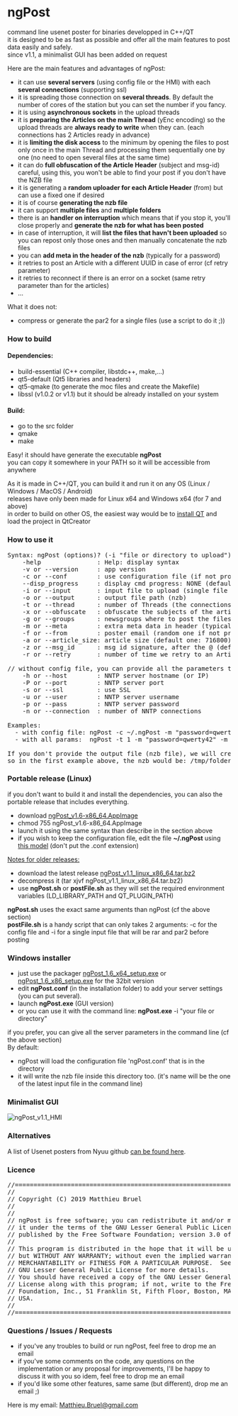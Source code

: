 # ngPost

command line usenet poster for binaries developped in C++/QT</br>
it is designed to be as fast as possible and offer all the main features to post data easily and safely.</br>
since v1.1, a minimalist GUI has been added on request

Here are the main features and advantages of ngPost:

-   it can use **several servers** (using config file or the HMI) with each **several connections** (supporting ssl)
-   it is spreading those connection on **several threads**. By default the number of cores of the station but you can set the number if you fancy.
-   it is using **asynchronous sockets** in the upload threads
-   it is **preparing the Articles on the main Thread** (yEnc encoding) so the upload threads are **always ready to write** when they can. (each connections has 2 Articles ready in advance)
-   it is **limiting the disk access** to the minimum by opening the files to post only once in the main Thread and processing them sequentially one by one (no need to open several files at the same time)
-   it can do **full obfuscation of the Article Header** (subject and msg-id) careful, using this, you won't be able to find your post if you don't have the NZB file
-   it is generating a **random uploader for each Article Header** (from) but can use a fixed one if desired
-   it is of course **generating the nzb file**
-   it can support **multiple files** and **multiple folders**
-   there is an **handler on interruption** which means that if you stop it, you'll close properly and **generate the nzb for what has been posted**
-   in case of interruption, it will **list the files that havn't been uploaded** so you can repost only those ones and then manually concatenate the nzb files
-   you can **add meta in the header of the nzb** (typically for a password)
-   it retries to post an Article with a different UUID in case of error (cf retry parameter)
-   it retries to reconnect if there is an error on a socket (same retry parameter than for the articles)
-   ...

What it does not:
- compress or generate the par2 for a single files (use a script to do it ;))



### How to build
#### Dependencies:
- build-essential (C++ compiler, libstdc++, make,...)
- qt5-default (Qt5 libraries and headers)
- qt5-qmake (to generate the moc files and create the Makefile)
- libssl (v1.0.2 or v1.1) but it should be already installed on your system

#### Build:
- go to the src folder
- qmake
- make

Easy! it should have generate the executable **ngPost**</br>
you can copy it somewhere in your PATH so it will be accessible from anywhere

 
As it is made in C++/QT, you can build it and run it on any OS (Linux / Windows / MacOS / Android) <br/>
releases have only been made for Linux x64 and Windows x64 (for 7 and above)<br/>
in order to build on other OS, the easiest way would be to [install QT](https://www.qt.io/download) and load the project in QtCreator<br/>

### How to use it
<pre>
Syntax: ngPost (options)? (-i "file or directory to upload")+
	-help               : Help: display syntax
	-v or --version     : app version
	-c or --conf        : use configuration file (if not provided, we try to load $HOME/.ngPost)
	--disp_progress     : display cmd progress: NONE (default), BAR or FILES
	-i or --input       : input file to upload (single file or directory), you can use it multiple times
	-o or --output      : output file path (nzb)
	-t or --thread      : number of Threads (the connections will be distributed amongs them)
	-x or --obfuscate   : obfuscate the subjects of the articles (CAREFUL you won't find your post if you lose the nzb file)
	-g or --groups      : newsgroups where to post the files (coma separated without space)
	-m or --meta        : extra meta data in header (typically "password=qwerty42")
	-f or --from        : poster email (random one if not provided)
	-a or --article_size: article size (default one: 716800)
	-z or --msg_id      : msg id signature, after the @ (default one: ngPost)
	-r or --retry       : number of time we retry to an Article that failed (default: 5)

// without config file, you can provide all the parameters to connect to ONE SINGLE server
	-h or --host        : NNTP server hostname (or IP)
	-P or --port        : NNTP server port
	-s or --ssl         : use SSL
	-u or --user        : NNTP server username
	-p or --pass        : NNTP server password
	-n or --connection  : number of NNTP connections

Examples:
  - with config file: ngPost -c ~/.ngPost -m "password=qwerty42" -f ngPost@nowhere.com -i /tmp/file1 -i /tmp/file2 -i /tmp/folderToPost1 -i /tmp/folderToPost2
  - with all params:  ngPost -t 1 -m "password=qwerty42" -m "metaKey=someValue" -h news.newshosting.com -P 443 -s -u user -p pass -n 30 -f ngPost@nowhere.com             -g "alt.binaries.test,alt.binaries.test2" -a 64000 -i /tmp/folderToPost -o /tmp/folderToPost.nzb

If you don't provide the output file (nzb file), we will create it in the nzbPath with the name of the last file or folder given in the command line.
so in the first example above, the nzb would be: /tmp/folderToPost2.nzb
</pre>

### Portable release (Linux)
if you don't want to build it and install the dependencies, you can also the portable release that includes everything.<br/>
- download [ngPost_v1.6-x86_64.AppImage](https://github.com/mbruel/ngPost/raw/master/release/ngPost_v1.6-x86_64.AppImage)
- chmod 755 ngPost_v1.6-x86_64.AppImage
- launch it using the same syntax than describe in the section above
- if you wish to keep the configuration file, edit the file **~/.ngPost** using [this model](https://raw.githubusercontent.com/mbruel/ngPost/master/ngPost.conf) (don't put the .conf extension)

<u>Notes for older releases:</u>
- download the latest release [ngPost_v1.1_linux_x86_64.tar.bz2](https://github.com/mbruel/ngPost/raw/master/release/old/ngPost_v1.1_linux_x86_64.tar.bz2)
- decompress it (tar xjvf ngPost_v1.1_linux_x86_64.tar.bz2)
- use **ngPost.sh** or **postFile.sh** as they will set the required environment variables (LD_LIBRARY_PATH and QT_PLUGIN_PATH)

**ngPost.sh** uses the exact same arguments than ngPost (cf the above section)</br>
**postFile.sh** is a handy script that can only takes 2 arguments: -c for the config file and -i for a single input file that will be rar and par2 before posting


### Windows installer
- just use the packager [ngPost_1.6_x64_setup.exe](https://github.com/mbruel/ngPost/raw/master/release/ngPost_1.6_x64_setup.exe) or [ngPost_1.6_x86_setup.exe](https://github.com/mbruel/ngPost/raw/master/release/ngPost_1.6_x86_setup.exe) for the 32bit version
- edit **ngPost.conf** (in the installation folder) to add your server settings (you can put several). 
- launch **ngPost.exe** (GUI version)
- or you can use it with the command line: **ngPost.exe** -i "your file or directory"

if you prefer, you can give all the server parameters in the command line (cf the above section)<br/>
By default:
- ngPost will load the configuration file 'ngPost.conf' that is in the directory
- it will write the nzb file inside this directory too. (it's name will be the one of the latest input file in the command line)


### Minimalist GUI
![ngPost_v1.1_HMI](https://raw.githubusercontent.com/mbruel/ngPost/master/ngPost_v1.1_HMI.png)


### Alternatives

A list of Usenet posters from Nyuu github [can be found here](https://github.com/animetosho/Nyuu/wiki/Usenet-Uploaders).



### Licence
<pre>
//========================================================================
//
// Copyright (C) 2019 Matthieu Bruel <Matthieu.Bruel@gmail.com>
//
//
// ngPost is free software; you can redistribute it and/or modify
// it under the terms of the GNU Lesser General Public License as
// published by the Free Software Foundation; version 3.0 of the License.
//
// This program is distributed in the hope that it will be useful,
// but WITHOUT ANY WARRANTY; without even the implied warranty of
// MERCHANTABILITY or FITNESS FOR A PARTICULAR PURPOSE.  See the
// GNU Lesser General Public License for more details.
// You should have received a copy of the GNU Lesser General Public
// License along with this program; if not, write to the Free Software
// Foundation, Inc., 51 Franklin St, Fifth Floor, Boston, MA  02110-1301,
// USA.
//
//========================================================================
</pre>


### Questions / Issues / Requests
- if you've any troubles to build or run ngPost, feel free to drop me an email
- if you've some comments on the code, any questions on the implementation or any proposal for improvements, I'll be happy to discuss it with you so idem, feel free to drop me an email
- if you'd like some other features, same same (but different), drop me an email ;)

Here is my email: Matthieu.Bruel@gmail.com

